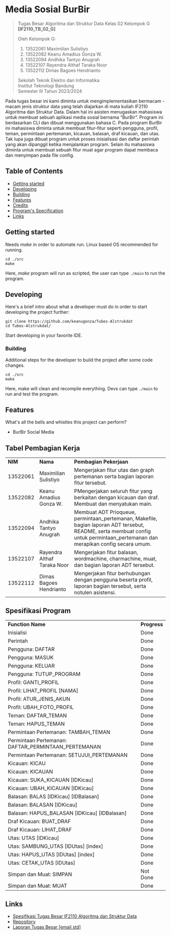 # Media Sosial BurBir
> Tugas Besar Algoritma dan Struktur Data Kelas 02 Kelompok G **[IF2110_TB_02_G]**
> 
> Oleh Kelompok G:<br>
> 1. 13522061 Maximilian Sulistiyo<br>
> 2. 13522082 Keanu Amadius Gonza W.<br>
> 3. 13522094 Andhika Tantyo Anugrah<br>
> 4. 13522107 Rayendra Althaf Taraka Noor<br>
> 5. 13522112 Dimas Bagoes Hendrianto<br>
> 
> Sekolah Teknik Elektro dan Informatika<br>
> Institut Teknologi Bandung<br>
> Semester III Tahun 2023/2024

Pada tugas besar ini kami diminta untuk mengimplementasikan bermacam - macam jenis struktur data yang telah diajarkan di mata kuliah IF2110 Algoritma dan Struktur Data. Dalam hal ini asisten menugaskan mahasiswa untuk membuat sebuah aplikasi media sosial bernama “BurBir”. Program ini berdasarkan CLI dan dibuat menggunakan bahasa C. Pada program BurBir ini mahasiswa diminta untuk membuat fitur-fitur seperti pengguna, profil, teman, permintaan pertemanan, kicauan, balasan, draf kicauan, dan utas. Tak lupa juga dibuat program untuk proses inisialisasi dan daftar perintah yang akan dipanggil ketika menjalankan program. Selain itu mahasiswa diminta untuk membuat sebuah fitur muat agar program dapat membaca dan menyimpan pada file config.

## Table of Contents
* [Getting started](#getting-started)
* [Developing](#developing)
* [Building](#building)
* [Features](#features)
* [Credits](#tabel-pembagian-kerja)
* [Program's Specification](#spesifikasi-program)
* [Links](#links)

## Getting started

Needs <em>make</em> in order to automate run. Linux based OS recommended for running.

```shell
cd ./src
make
```

Here, <em>make</em> program will run as scripted, the user can type <code>./main</code> to run the program.

## Developing

Here's a brief intro about what a developer must do in order to start developing
the project further:

```shell
git clone https://github.com/keanugonza/Tubes-Alstrukdat
cd Tubes-Alstrukdat/
```

Start developing in your favorite IDE.

### Building

Additional steps for the developer to build the project after some code changes.

```shell
cd ./src
make
```

Here, make will clean and recompile everything. Devs can type <code>./main</code> to run and test the program.

## Features

What's all the bells and whistles this project can perform?
* BurBir Social Media

## Tabel Pembagian Kerja
<table>
    <tr>
      <td><b>NIM</b></td>
      <td><b>Nama</b></td>
      <td><b>Pembagian Pekerjaan</b></td>
    </tr>
    <tr>
      <td>13522061</td>
      <td>Maximilian Sulistiyo</td>
      <td>Mengerjakan fitur utas dan graph pertemanan serta bagian laporan fitur tersebut.</td>
    </tr>
    <tr>
      <td>13522082</td>
      <td>Keanu Amadius Gonza W.</td>
      <td>PMengerjakan seluruh fitur yang berkaitan dengan kicauan dan draf. Membuat dan menyatukan main.</td>
    </tr>
    <tr>
      <td>13522094</td>
      <td>Andhika Tantyo Anugrah</td>
      <td>Membuat ADT Prioqueue, permintaan_pertemanan, Makefile, bagian laporan ADT tersebut, README, serta membuat config untuk permintaan_pertemanan dan merapikan config secara umum.</td>
    </tr>
    <tr>
      <td>13522107</td>
      <td>Rayendra Althaf Taraka Noor</td>
      <td>Mengerjakan fitur balasan, wordmachine, charmachine, muat, dan bagian laporan ADT tersebut.</td>
    </tr>
    <tr>
      <td>13522112</td>
      <td>Dimas Bagoes Hendrianto</td>
      <td>Mengerjakan fitur berhubungan dengan pengguna beserta profil, laporan bagian tersebut, serta notulen asistensi.</td>
    </tr>
</table>

## Spesifikasi Program
<table>
    <tr>
      <td><b>Function Name</b></td>
      <td><b>Progress</b></td>
    </tr>
    <tr>
      <td>Inisialisi</td>
      <td>Done</td>
    </tr>
    <tr>
      <td>Perintah</td>
      <td>Done</td>
    </tr>
    <tr>
      <td>Pengguna: DAFTAR</td>
      <td>Done</td>
    </tr>
    <tr>
      <td>Pengguna: MASUK</td>
      <td>Done</td>
    </tr>
    <tr>
      <td>Pengguna: KELUAR</td>
      <td>Done</td>
    </tr>
    <tr>
      <td>Pengguna: TUTUP_PROGRAM</td>
      <td>Done</td>
    </tr>
    <tr>
      <td>Profil: GANTI_PROFIL</td>
      <td>Done</td>
    </tr>
    <tr>
      <td>Profil: LIHAT_PROFIL [NAMA]</td>
      <td>Done</td>
    </tr>
    <tr>
      <td>Profil: ATUR_JENIS_AKUN</td>
      <td>Done</td>
    </tr>
    <tr>
      <td>Profil: UBAH_FOTO_PROFIL</td>
      <td>Done</td>
    </tr>
    <tr>
      <td>Teman: DAFTAR_TEMAN</td>
      <td>Done</td>
    </tr>
    <tr>
      <td>Teman: HAPUS_TEMAN</td>
      <td>Done</td>
    </tr>
    <tr>
      <td>Permintaan Pertemanan: TAMBAH_TEMAN</td>
      <td>Done</td>
    </tr>
    <tr>
      <td>Permintaan Pertemanan: DAFTAR_PERMINTAAN_PERTEMANAN</td>
      <td>Done</td>
    </tr>
    <tr>
      <td>Permintaan Pertemanan: SETUJUI_PERTEMANAN</td>
      <td>Done</td>
    </tr>
    <tr>
      <td>Kicauan: KICAU</td>
      <td>Done</td>
    </tr>
    <tr>
      <td>Kicauan: KICAUAN</td>
      <td>Done</td>
    </tr>
    <tr>
      <td>Kicauan: SUKA_KICAUAN [IDKicau]</td>
      <td>Done</td>
    </tr>
    <tr>
      <td>Kicauan: UBAH_KICAUAN [IDKicau]</td>
      <td>Done</td>
    </tr>
    <tr>
      <td>Balasan: BALAS [IDKicau] [IDBalasan]</td>
      <td>Done</td>
    </tr>
    <tr>
      <td>Balasan: BALASAN [IDKicau]</td>
      <td>Done</td>
    </tr>
    <tr>
      <td>Balasan: HAPUS_BALASAN [IDKicau] [IDBalasan]</td>
      <td>Done</td>
    </tr>
    <tr>
      <td>Draf Kicauan: BUAT_DRAF</td>
      <td>Done</td>
    </tr>
    <tr>
      <td>Draf Kicauan: LIHAT_DRAF</td>
      <td>Done</td>
    </tr>
    <tr>
      <td>Utas: UTAS [IDKicau]</td>
      <td>Done</td>
    </tr>
    <tr>
      <td>Utas: SAMBUNG_UTAS [IDUtas] [index]</td>
      <td>Done</td>
    </tr>
    <tr>
      <td>Utas: HAPUS_UTAS [IDUtas] [index]</td>
      <td>Done</td>
    </tr>
    <tr>
      <td>Utas: CETAK_UTAS [IDUtas]</td>
      <td>Done</td>
    </tr>
    <tr>
      <td>Simpan dan Muat: SIMPAN</td>
      <td>Not Done</td>
    </tr>
    <tr>
      <td>Simpan dan Muat: MUAT</td>
      <td>Done</td>
    </tr>
</table>

## Links

- [Spesifikasi Tugas Besar IF2110 Algoritma dan Struktur Data](https://docs.google.com/document/d/1yy0SLsXEE0e-ZBxMSrd0Gz9AOSWqJw1trtTqDjeyfsk/edit)
- [Repository](https://github.com/keanugonza/Tubes-Alstrukdat)
- [Laporan Tugas Besar [email std]](https://docs.google.com/document/d/13FiCwNaodDXhQTX-_tc6YiBfYZEoP3xyrRykBRO1lnw/edit?usp=sharing)